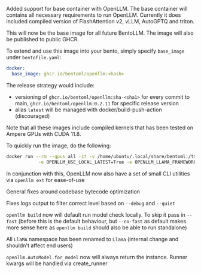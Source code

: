 Added support for base container with OpenLLM. The base container will contains all necessary requirements
to run OpenLLM. Currently it does included compiled version of FlashAttention v2, vLLM, AutoGPTQ and triton.

This will now be the base image for all future BentoLLM. The image will also be published to public GHCR.

To extend and use this image into your bento, simply specify ``base_image`` under ``bentofile.yaml``:

```yaml
docker:
  base_image: ghcr.io/bentoml/openllm:<hash>
```

The release strategy would include:
- versioning of ``ghcr.io/bentoml/openllm:sha-<sha1>`` for every commit to main, ``ghcr.io/bentoml/openllm:0.2.11`` for specific release version
- alias ``latest`` will be managed with docker/build-push-action (discouraged)

Note that all these images include compiled kernels that has been tested on Ampere GPUs with CUDA 11.8.

To quickly run the image, do the following:

```bash
docker run --rm --gpus all -it -v /home/ubuntu/.local/share/bentoml:/tmp/bentoml -e BENTOML_HOME=/tmp/bentoml \
            -e OPENLLM_USE_LOCAL_LATEST=True -e OPENLLM_LLAMA_FRAMEWORK=vllm ghcr.io/bentoml/openllm:2b5e96f90ad314f54e07b5b31e386e7d688d9bb2 start llama --model-id meta-llama/Llama-2-7b-chat-hf --workers-per-resource conserved --debug`
```

In conjunction with this, OpenLLM now also have a set of small CLI utilities via ``openllm ext`` for ease-of-use

General fixes around codebase bytecode optimization

Fixes logs output to filter correct level based on ``--debug`` and ``--quiet``

``openllm build`` now will default run model check locally. To skip it pass in ``--fast`` (before this is the default behaviour, but ``--no-fast`` as default makes more sense here as ``openllm build`` should also be able to run standalone)

All ``LlaMA`` namespace has been renamed to ``Llama`` (internal change and shouldn't affect end users)

``openllm.AutoModel.for_model`` now will always return the instance. Runner kwargs will be handled via create_runner
